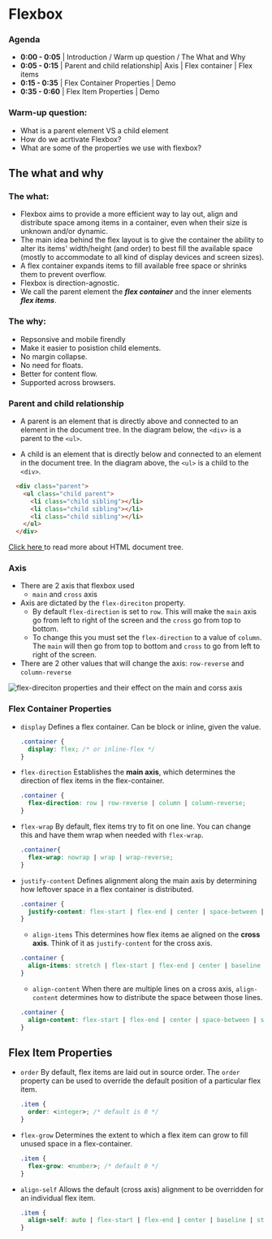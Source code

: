 # Flexbox 
### Agenda
* **0:00 - 0:05** | Introduction / Warm up question / The What and Why
* **0:05 - 0:15** | Parent and child relationship| Axis | Flex container | Flex items
* **0:15 - 0:35** | Flex Container Properties | Demo
* **0:35 - 0:60** | Flex Item Properties | Demo

### Warm-up question:
* What is a parent element VS a child element
* How do we acrtivate Flexbox?
* What are some of the properties we use with flexbox?
## The what and why

### The what:

* Flexbox aims to provide a more efficient way to lay out, align and distribute space among items in a container, even when their size is unknown and/or dynamic.
* The main idea behind the flex layout is to give the container the ability to alter its items' width/height (and order) to best fill the available space (mostly to accommodate to all kind of display devices and screen sizes).
* A flex container expands items to fill available free space or shrinks them to prevent overflow.
* Flexbox is direction-agnostic.
* We call the parent element the **_flex container_** and the inner elements **_flex items_**.

### The why:

* Repsonsive and mobile firendly 
* Make it easier to posistion child elements. 
* No margin collapse.
* No need for floats.
* Better for content flow.
* Supported across browsers.

### Parent and child relationship
* A parent is an element that is directly above and connected to an element in the document tree. In the diagram below, the `<div>` is a parent to the `<ul>`.

* A child is an element that is directly below and connected to an element in the document tree. In the diagram above, the `<ul>` is a child to the `<div>`.
```HTML
  <div class="parent">
    <ul class="child parent">
      <li class="child sibling"></li>
      <li class="child sibling"></li>
      <li class="child sibling"></li>
    </ul>
  </div>
```

[Click here ](http://web.simmons.edu/~grabiner/comm244/weekfour/document-tree.html#:~:text=Parent%20and%20Child,element%20in%20the%20document%20tree.)to read more about HTML document tree.
### Axis

* There are 2 axis that flexbox used
    * `main` and `cross` axis
* Axis are dictated by the `flex-direciton` property.
    * By default `flex-direction` is set to `row`. This will make the `main` axis go from left to right of the screen and the `cross` go from top to bottom.
    * To change this you must set the `flex-direction` to a value of `column`. The `main` will then go from top to bottom and `cross` to go from left to right of the screen.
* There are 2 other values that will change the axis: `row-reverse` and `column-reverse`

![flex-direciton properties  and their effect on the main and corss axis](https://samanthaming.gumlet.io/flexbox30/4-flexbox-axes.jpg.gz)

### Flex Container Properties
* `display`
  Defines a flex container. Can be block or inline, given the value.
  ```css
  .container {
    display: flex; /* or inline-flex */
  }
  ```
* `flex-direction`
  Establishes the **main axis**, which determines the direction of flex items in the flex-container.
  ```css
  .container {
    flex-direction: row | row-reverse | column | column-reverse;
  }
  ```
* `flex-wrap`
  By default, flex items try to fit on one line. You can change this and have them wrap when needed with `flex-wrap`.
  ```css
  .container{
    flex-wrap: nowrap | wrap | wrap-reverse;
  }
  ```
* `justify-content`
  Defines alignment along the main axis by determining how leftover space in a flex container is distributed.
  ```css
  .container {
    justify-content: flex-start | flex-end | center | space-between | space-around | space-evenly | start | end | left | right ... + safe | unsafe;
  }
  ```
  * `align-items`
    This determines how flex items ae aligned on the **cross axis**. Think of it as `justify-content` for the cross axis.
  ```css
  .container {
    align-items: stretch | flex-start | flex-end | center | baseline | first baseline | last baseline | start | end | self-start | self-end + ... safe | unsafe;
  }
  ```
  * `align-content`
    When there are multiple lines on a cross axis, `align-content` determines how to distribute the space between those lines.
  ```css
  .container {
    align-content: flex-start | flex-end | center | space-between | space-around | space-evenly | stretch | start | end | baseline | first baseline | last baseline + ... safe | unsafe;
  }
  ```

## Flex Item Properties
* `order`
  By default, flex items are laid out in source order. The `order` property can be used to override the default position of a particular flex item.
  ```css
  .item {
    order: <integer>; /* default is 0 */
  }
  ```
* `flex-grow`
  Determines the extent to which a flex item can grow to fill unused space in a flex-container.
  ```css
  .item {
    flex-grow: <number>; /* default 0 */
  }
  ```
* `align-self`
  Allows the default (cross axis) alignment to be overridden for an individual flex item.
  ```css
  .item {
    align-self: auto | flex-start | flex-end | center | baseline | stretch;
  }
  ```